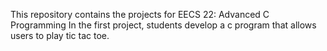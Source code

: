 This repository contains the projects for EECS 22: Advanced C Programming 
In the first project, students develop a c program that allows users to play tic tac toe. 
